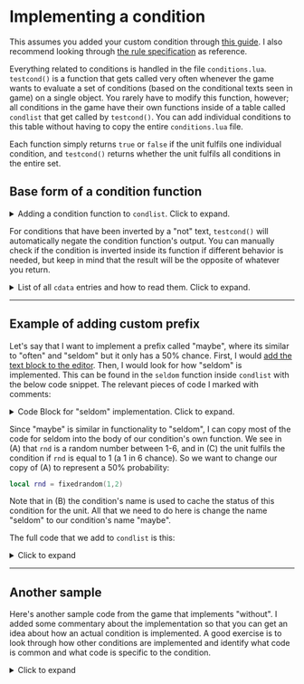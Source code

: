 # Implementing a condition
This assumes you added your custom condition through [this guide](custom_word_start.md). I also recommend looking through [the rule specification](../references/rules.md) as reference.

Everything related to conditions is handled in the file `conditions.lua`. `testcond()` is a function that gets called very often whenever the game wants to evaluate a set of conditions (based on the conditional texts seen in game) on a single object. You rarely have to modify this function, however; all conditions in the game have their own functions inside of a table called `condlist` that get called by `testcond()`. You can add individual conditions to this table without having to copy the entire `conditions.lua` file.

Each function simply returns `true` or `false` if the unit fulfils one individual condition, and `testcond()` returns whether the unit fulfils all conditions in the entire set.

## Base form of a condition function
<details>
<summary>Adding a condition function to <code>condlist</code>. Click to expand.</summary>

```lua
-- add "mycondition" to condlist
condlist["mycondition"] = function(params,checkedconds,checkedconds_,cdata)
    -- Read necessary information about the unit off of cdata, see full list below
    local unitid,x,y = cdata.unitid,cdata.x,cdata.y

    -- Calculate whether the unit fulfils this condition, checking each name in the list "params" if this is an infix condition
    local success = false
    
    -- Return whether the unit has fulfilled the condition
    return (success == true),checkedconds
end
```
</details>

For conditions that have been inverted by a "not" text, `testcond()` will automatically negate the condition function's output. You can manually check if the condition is inverted inside its function if different behavior is needed, but keep in mind that the result will be the opposite of whatever you return.

<details>
<summary>List of all <code>cdata</code> entries and how to read them. Click to expand.</summary>

```lua
local name      = cdata.name
local unitid    = cdata.unitid         
local x,y       = cdata.x,cdata.y
local dir       = cdata.dir
local limit     = cdata.limit           -- This is to be passed to `testcond()` if your condition function checks other conditions. If it exceeds 80, an infinite loop is triggered.
local extras    = cdata.extras
local surrounds = cdata.surrounds       -- This contains data about objects that surround the current level on the outer map. See implementation of "near".
local subtype   = cdata.subtype         -- This is used by "powered[abc]" conditions, where "[abc]" can be any string that matches a unique condition text (you must modify testcond() to support this)
local conds     = tostring(cdata.conds) -- The list of all conditions in the rule that this condition is part of.
local i         = cdata.i               -- The index of this condition into the aforementioned list of conditions.
local notcond   = cdata.notcond         -- Whether this condition has been inverted by a "not" text.
local debugname = cdata.debugname       -- This is not used by any base game conditions. It's set to the name of the rule's first condition.

-- You can read multiple entries in a single line like this
local name,unitid,x,y = cdata.name,cdata.unitid,cdata.x,cdata.y
```
</details>

---

## Example of adding custom prefix
Let's say that I want to implement a prefix called "maybe", where its similar to "often" and "seldom" but it only has a 50% chance. First, I would [add the text block to the editor](adding_obj_to_editor.md). Then, I would look for how "seldom" is implemented. This can be found in the `seldom` function inside `condlist` with the below code snippet. The relevant pieces of code I marked with comments:
<details>
<summary>Code Block for "seldom" implementation. Click to expand.</summary>

```lua
seldom = function(params,checkedconds,checkedconds_,cdata)
    local unitid,x,y,conds,i = cdata.unitid,cdata.x,cdata.y,tostring(cdata.conds),cdata.i
    
    if (condstatus[tostring(conds)] == nil) then
        condstatus[tostring(conds)] = {}
    end
    
    -- (A)
    local rnd = fixedrandom(1,6)
    -- end (A)
    
    local d = condstatus[tostring(conds)]
    -- (B)
    local id = "seldom" .. "_" .. tostring(i)
    -- end (B)
    
    if (unitid ~= 2) then
        id = id .. "_" .. tostring(unitid)
    else
        id = id .. "_" .. tostring(unitid) .. tostring(x) .. tostring(y)
    end
    
    if (d[id] ~= nil) then
        rnd = d[id]
    else
        d[id] = rnd
    end
    
    -- (C)
    return (rnd == 1),checkedconds
    -- end (C)
end,
```
</details>

Since "maybe" is similar in functionality to "seldom", I can copy most of the code for seldom into the body of our condition's own function. We see in (A) that `rnd` is a random number between 1-6, and in (C) the unit fulfils the condition if `rnd` is equal to 1 (a 1 in 6 chance). So we want to change our copy of (A) to represent a 50% probability:
```lua
local rnd = fixedrandom(1,2)
```
Note that in (B) the condition's name is used to cache the status of this condition for the unit. All that we need to do here is change the name "seldom" to our condition's name "maybe".

The full code that we add to `condlist` is this:
<details>
<summary>Click to expand</summary>

```lua
condlist["maybe"] = function(params,checkedconds,checkedconds_,cdata)
    local unitid,x,y,conds,i = cdata.unitid,cdata.x,cdata.y,tostring(cdata.conds),cdata.i
    
    if (condstatus[tostring(conds)] == nil) then
        condstatus[tostring(conds)] = {}
    end
    
    local rnd = fixedrandom(1,2)
    
    local d = condstatus[tostring(conds)]
    local id = "maybe" .. "_" .. tostring(i)
    
    if (unitid ~= 2) then
        id = id .. "_" .. tostring(unitid)
    else
        id = id .. "_" .. tostring(unitid) .. tostring(x) .. tostring(y)
    end
    
    if (d[id] ~= nil) then
        rnd = d[id]
    else
        d[id] = rnd
    end
    
    return (rnd == 1),checkedconds
end
```
</details>

---

## Another sample
Here's another sample code from the game that implements "without". I added some commentary about the implementation so that you can get an idea about how an actual condition is implemented. A good exercise is to look through how other conditions are implemented and identify what code is common and what code is specific to the condition.
<details>
<summary>Click to expand</summary>

```lua
without = function(params,checkedconds,checkedconds_,cdata)
    local allfound = 0
    local alreadyfound = {}
    local unitcount = {}
    
    local name,unitid,notcond = cdata.name,cdata.unitid,cdata.notcond
    
    -- "params" is a list of object names accompaning the infix condition (E.g. If "baba without keke is you", params = {"keke"})
    if (#params > 0) then
        -- Initializes "unitcount", which counts the frequency of each parameter of the same value
        for a,b in ipairs(params) do
            if (unitcount[b] == nil) then
                unitcount[b] = 0
            end
            
            unitcount[b] = unitcount[b] + 1
        end
        
        if (unitcount["level"] ~= nil) and (unitcount["level"] > 0) then
            unitcount["level"] = unitcount["level"] - 1
        end
            
        for a,b in ipairs(params) do
            local pname = b

            -- "pnot" is a flag set to true if we are handling "X without not Y is Z"
            local pnot = false
            if (string.sub(b, 1, 4) == "not ") then
                pnot = true
                pname = string.sub(b, 5)
            end
            
            -- "bcode" is an identifier for the parameter. Not sure why "a" isn't used instead since "a" is the index of the parameter.
            local bcode = b .. "_" .. tostring(a)
            
            -- For some reason "X without group is Y" isn't handled. I guess group is jank lol.  
            if (string.sub(pname, 1, 5) == "group") then
                return false,checkedconds
            end
            
            if ((b ~= "level") and (b ~= "empty")) or ((b == "level") and (unitcount["level"] > 0)) then
                -- Normal handling of "without"

                if (pnot == false) then
                    -- Handles "X without Y is Z"

                    if (alreadyfound[bcode] == nil) then

                        -- "unitlists" is a global variable. unitlists["baba"] gets a list of all baba units in the level
                        if (unitlists[b] == nil) or (#unitlists[b] == 0) and (alreadyfound[bcode] == nil) then
                            -- If there are no units for a parameter, mark this parameter as satisfied, meaning that the "without" condition for this parameter is satisfied
                            alreadyfound[bcode] = 1
                            allfound = allfound + 1
                        elseif (unitlists[b] ~= nil) and (#unitlists[b] > 0) then

                            -- In the case that there are units for a parameter, the parameter will still be satisfied only if the number of units for that parameter is less than
                            -- the frequency of the parameter. This means the rule "baba without keke and keke is blue" will still be satisfied if there is only one keke.
                            local found = false
                            
                            if (b ~= name) then
                                if (#unitlists[b] < unitcount[b]) then
                                    found = true
                                end
                            else
                                if (#unitlists[b] < unitcount[b] + 1) then
                                    found = true
                                end
                            end
                            
                            if found then
                                alreadyfound[bcode] = 1
                                allfound = allfound + 1
                            end
                        end
                    end
                else
                    -- Handles "X without not Y is Z"
                    local foundunits = 0
                    local targetcount = unitcount[b]
                    
                    for c,d in pairs(unitlists) do
                        -- Since we are handling "not Y", go through every object type that does not match the parameter and do similar checks from above to test the "without" condition.
                        if (c ~= pname) and (#unitlists[c] > 0) and (c ~= "text") and (string.sub(c, 1, 5) ~= "text_") then
                            for e,f in ipairs(d) do
                                if (f ~= unitid) and (alreadyfound[f] == nil) then
                                    alreadyfound[f] = 1
                                    foundunits = foundunits + 1
                                    
                                    if (foundunits >= targetcount) then
                                        break
                                    end
                                end
                            end
                        end
                        
                        if (foundunits >= targetcount) then
                            break
                        end
                    end
                    
                    if (foundunits < targetcount) and (alreadyfound[bcode] == nil) then
                        alreadyfound[bcode] = 1
                        allfound = allfound + 1
                    end
                end
            elseif (b == "empty") then
                -- Handles "X without empty is Y". Interesting that "X without not empty is Y" is also handled like this.
                local empties = findempty()
                
                if (name ~= "empty") then
                    if (#empties < unitcount[b]) and (alreadyfound[bcode] == nil) then
                        alreadyfound[bcode] = 1
                        allfound = allfound + 1
                    end
                else
                    if (#empties < unitcount[b] + 1) and (alreadyfound[bcode] == nil) then
                        alreadyfound[bcode] = 1
                        allfound = allfound + 1
                    end
                end
            elseif (b == "level") then
                -- Handles "X without level is Y". Though since there is always a level, "without" is automatically unsatisfied.
                -- Interesting that "X without not level is Y" is also handled like this.
                allfound = -99
                break
            end
        end
    else
        print("no parameters given!")
        return false,checkedconds
    end
    
    -- If more than zero parameters are satisfised, then the "not without" condition is NOT satisfied.
    -- (this result gets inverted by testcond(), so 0 or less means satisfied)
    if notcond then
        return (allfound > 0),checkedconds
    end
    
    -- If all parameters are satisfied, then the "without" condition is satisfied.
    return (allfound == #params),checkedconds
end,
```
</details>
